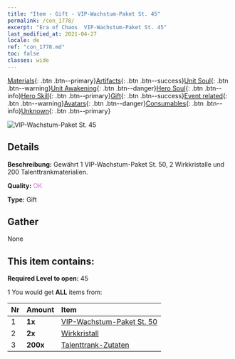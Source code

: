 ```yaml
---
title: "Item - Gift - VIP-Wachstum-Paket St. 45"
permalink: /con_1778/
excerpt: "Era of Chaos  VIP-Wachstum-Paket St. 45"
last_modified_at: 2021-04-27
locale: de
ref: "con_1778.md"
toc: false
classes: wide
---
```

 [Materials](/ItemsDE/){: .btn .btn--primary}[Artifacts](/ItemsDE/Artifacts/){: .btn .btn--success}[Unit Soul](/ItemsDE/UnitSoul/){: .btn .btn--warning}[Unit Awakening](/ItemsDE/UnitAwakening/){: .btn .btn--danger}[Hero Soul](/ItemsDE/HeroSoul/){: .btn .btn--info}[Hero Skill](/ItemsDE/HeroSkill/){: .btn .btn--primary}[Gift](/ItemsDE/Gift/){: .btn .btn--success}[Event related](/ItemsDE/Events/){: .btn .btn--warning}[Avatars](/ItemsDE/Avatars/){: .btn .btn--danger}[Consumables](/ItemsDE/Consumables/){: .btn .btn--info}[Unknown](/ItemsDE/Unknown/){: .btn .btn--primary}

 ![VIP-Wachstum-Paket St. 45](/images/t/i_907220.png)

## Details
 **Beschreibung:** Gewährt 1 VIP-Wachstum-Paket St. 50, 2 Wirkkristalle und 200 Talenttrankmaterialien.

 **Quality:** <span style="color: #DA70D6">OK</span>

 **Type:** Gift

## Gather

  None

## This item contains:

 **Required Level to open:** 45

 1 You would get **ALL** items  from:

  | Nr | Amount |     Item    |
  |:---|:-------|:------------|
  | 1 |  **1x** | [VIP-Wachstum-Paket St. 50](/ItemsDE/con_1779/) |  | 
  | 2 |  **2x** | [Wirkkristall](/ItemsDE/art_189/) |  | 
  | 3 |  **200x** | [Talenttrank-Zutaten](/ItemsDE/con_1120/) |  | 

